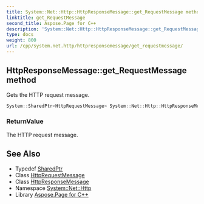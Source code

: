```yaml
---
title: System::Net::Http::HttpResponseMessage::get_RequestMessage method
linktitle: get_RequestMessage
second_title: Aspose.Page for C++
description: 'System::Net::Http::HttpResponseMessage::get_RequestMessage method. Gets the HTTP request message in C++.'
type: docs
weight: 800
url: /cpp/system.net.http/httpresponsemessage/get_requestmessage/
---
```

## HttpResponseMessage::get_RequestMessage method


Gets the HTTP request message.

```cpp
System::SharedPtr<HttpRequestMessage> System::Net::Http::HttpResponseMessage::get_RequestMessage() const
```


### ReturnValue

The HTTP request message.

## See Also

* Typedef [SharedPtr](../../../system/sharedptr/)
* Class [HttpRequestMessage](../../httprequestmessage/)
* Class [HttpResponseMessage](../)
* Namespace [System::Net::Http](../../)
* Library [Aspose.Page for C++](../../../)
